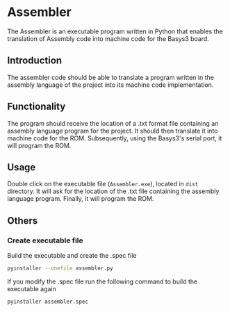# Assembler

The Assembler is an executable program written in Python that enables the translation of Assembly code into machine code for the Basys3 board.

## Introduction

The assembler code should be able to translate a program written in the assembly language of the project into its machine code implementation.

## Functionality

The program should receive the location of a .txt format file containing an assembly language program for the project. It should then translate it into machine code for the ROM. Subsequently, using the Basys3's serial port, it will program the ROM.

## Usage

Double click on the executable file (`Assembler.exe`), located in `dist` directory. It will ask for the location of the .txt file containing the assembly language program. Finally, it will program the ROM.

## Others

### Create executable file

Build the executable and create the .spec file

```bash
pyinstaller --onefile assembler.py
```

If you modify the .spec file run the following command to build the executable again

```bash
pyinstaller assembler.spec
```
